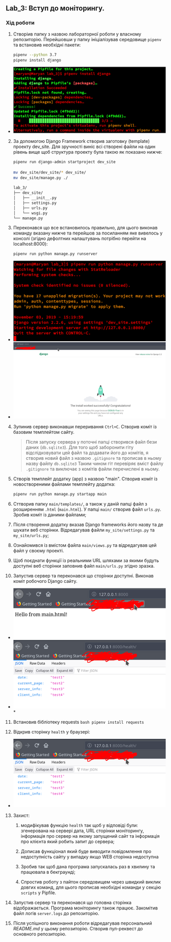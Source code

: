 ## Lab_3: Вступ до моніторингу.

### Хід роботи
1. Створіив папку з назвою лабораторної роботи у власному репозиторію. Перейшовши у папку ініціалізував середовище `pipenv` та встановив необхідні пакети:
    ```bash
    pipenv --python 3.7
    pipenv install django
    ```
  - ![install django](./img/install_django.png)
  
2. За допомогою Django Framework створив заготовку (template)  проекту dev_site.  Для зручності виніс всі створені файли на один рівень вище щоб структура проекту була такою як показано нижче: 
    ```bash
    pipenv run django-admin startproject dev_site
    
    mv dev_site/dev_site/* dev_site/
    mv dev_site/manage.py ./
    ```
    ```text
    lab_3/
    ├── dev_site/
    │   ├── __init__.py
    │   ├── settings.py
    │   ├── urls.py
    │   └── wsgi.py
    └── manage.py
    ```
3. Переконався що все встановилось правильно, для цього  виконав команду вказану нижче та перейшов за посиланням яке вивелось у консолі (згідно дефолтних налаштувань потрібно перейти на localhost:8000):
    ```bash
    pipenv run python manage.py runserver
    ```
  - ![django test console](./img/django_test_console.png)
  - ![django test console](./img/django_test_browser.png)
  
4. Зупинив сервер виконавши переривання `Ctrl+C`. Створив коміт із базовим темплейтом сайту. 
    > Після запуску сервера у поточні папці створився файл бези даних (`db.sqlite3`).
    > Для того щоб заборонити гіту відслідковувати цей файл та додавати його до комітів, я створив новий файл з назвою `.gitignore` та прописав в ньому назву файлу `db.sqlite3`
    > Таким чином гіт перевіряє вміст файлу `.gitignore` та виключає з комітів файли перечислені в ньому.
    
5. Cтворів темплейт додатку (app) з назвою "main". Створив коміт із новоствореними файлами темплейту додатка:
    ```bash
    pipenv run python manage.py startapp main
    ```
6. Cттворив папку `main/templates/`, а також у даній папці файл з розширенням `.html` (`main.html`). У папці `main/` створив файл `urls.py`. Зробив коміт із даними файлами;

7. Після створення додатку  вказав Django frameworks його назву та де шукати веб сторінки. Відредагував файли `my_site/settings.py` та `my_site/urls.py`;


8. Ознайомився із вмістом файла `main/views.py` та відредагував цей файл у своєму проекті.
    
9. Щоб поєднати функції із реальними URL шляхами за якими будуть доступні  веб сторінки заповнив файл `main/urls.py` згідно зразка.

10. Запустив сервер та переконався що сторінки доступні. Виконав коміт робочого Django сайту.
  -  ![django test console](./img/django_server_works_main.png)
  -  ![django test console](./img/django_server_works_health.png)*
  
  11. Встановив бібліотеку requests
    ```bash
    pipenv install requests
    ```
    
12.  Відкрив сторінку `health` у браузері:
  -  ![django test console](./img/django_server_works_health.png)
  
13. Захист:
    1. модифікував функцію `health` так щоб у відповіді були: згенерована на сервері дата, URL сторінки моніторингу, інформація про сервер на якому запущений сайт та інформація про клієнта який робить запит до сервера;
        
    2. Дописав функціонал який буде виводити повідомлення про недоступність сайту у випадку якщо WEB сторінка недоступна

    3. Зробив так щоб дана програма запускалась раз в хвилину та працювала в бекграунді;
    
    4. Спростив роботу з пайтон середовищем через швидкий виклик довгих команд, для цього прописав необхідні команди у секцію `scripts` у Pipfile.
    
14. Запустив сервер та переконався  що головна сторінка відображається. Програма моніторингу також працює. Закомітив файл логів `server.logs` до репозиторію. 

15. Після успішного виконання роботи відредагував персональний _README.md_ у цьому репозиторію. Створив пул-реквест до основного репозиторію.
